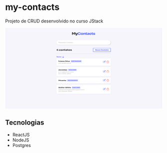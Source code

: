 # my-contacts

Projeto de CRUD desenvolvido no curso JStack

<img src="https://raw.githubusercontent.com/andre-luis33/my-contacts/refs/heads/main/my-contacts.png" width="600" height="259" />

## Tecnologias
- ReactJS
- NodeJS
- Postgres

